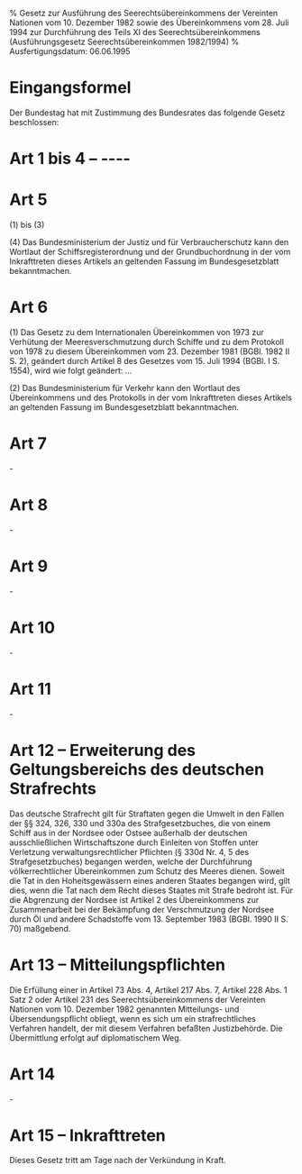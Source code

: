 % Gesetz zur Ausführung des Seerechtsübereinkommens der Vereinten Nationen vom 10. Dezember 1982 sowie des Übereinkommens vom 28. Juli 1994 zur Durchführung des Teils XI des Seerechtsübereinkommens  (Ausführungsgesetz Seerechtsübereinkommen 1982/1994)
% Ausfertigungsdatum: 06.06.1995
 
# Eingangsformel

Der Bundestag hat mit Zustimmung des Bundesrates das folgende Gesetz beschlossen:

# Art 1 bis 4 – ----

# Art 5

(1) bis (3)

(4) Das Bundesministerium der Justiz und für Verbraucherschutz kann den Wortlaut der Schiffsregisterordnung und der Grundbuchordnung in der vom Inkrafttreten dieses Artikels an geltenden Fassung im Bundesgesetzblatt bekanntmachen.

# Art 6

(1) Das Gesetz zu dem Internationalen Übereinkommen von 1973 zur Verhütung der Meeresverschmutzung durch Schiffe und zu dem Protokoll von 1978 zu diesem Übereinkommen vom 23. Dezember 1981 (BGBl. 1982 II S. 2), geändert durch Artikel 8 des Gesetzes vom 15. Juli 1994 (BGBl. I S. 1554), wird wie folgt geändert: ...

(2) Das Bundesministerium für Verkehr kann den Wortlaut des Übereinkommens und des Protokolls in der vom Inkrafttreten dieses Artikels an geltenden Fassung im Bundesgesetzblatt bekanntmachen.

# Art 7

\-

# Art 8

\-

# Art 9

\-

# Art 10

\-

# Art 11

\-

# Art 12 – Erweiterung des Geltungsbereichs des deutschen Strafrechts

Das deutsche Strafrecht gilt für Straftaten gegen die Umwelt in den Fällen der §§ 324, 326, 330 und 330a des Strafgesetzbuches, die von einem Schiff aus in der Nordsee oder Ostsee außerhalb der deutschen ausschließlichen Wirtschaftszone durch Einleiten von Stoffen unter Verletzung verwaltungsrechtlicher Pflichten (§ 330d Nr. 4, 5 des Strafgesetzbuches) begangen werden, welche der Durchführung völkerrechtlicher Übereinkommen zum Schutz des Meeres dienen. Soweit die Tat in den Hoheitsgewässern eines anderen Staates begangen wird, gilt dies, wenn die Tat nach dem Recht dieses Staates mit Strafe bedroht ist. Für die Abgrenzung der Nordsee ist Artikel 2 des Übereinkommens zur Zusammenarbeit bei der Bekämpfung der Verschmutzung der Nordsee durch Öl und andere Schadstoffe vom 13. September 1983 (BGBl. 1990 II S. 70) maßgebend.

# Art 13 – Mitteilungspflichten

Die Erfüllung einer in Artikel 73 Abs. 4, Artikel 217 Abs. 7, Artikel 228 Abs. 1 Satz 2 oder Artikel 231 des Seerechtsübereinkommens der Vereinten Nationen vom 10. Dezember 1982 genannten Mitteilungs- und Übersendungspflicht obliegt, wenn es sich um ein strafrechtliches Verfahren handelt, der mit diesem Verfahren befaßten Justizbehörde. Die Übermittlung erfolgt auf diplomatischem Weg.

# Art 14

\-

# Art 15 – Inkrafttreten

Dieses Gesetz tritt am Tage nach der Verkündung in Kraft.
